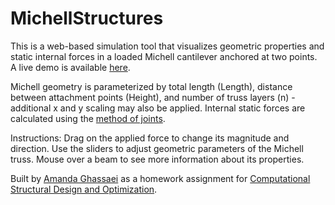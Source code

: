 # MichellStructures

This is a web-based simulation tool that visualizes geometric properties and static internal forces in a loaded Michell cantilever anchored at two points.  A live demo is available [here](http://git.amandaghassaei.com/MichellStructures/).

Michell geometry is parameterized by total length (Length), distance between attachment points (Height), and number of truss layers (n) - additional x and y scaling may also be applied.  Internal static forces are calculated using the [method of joints](https://en.wikibooks.org/wiki/Statics/Method_of_Joints).

Instructions:
Drag on the applied force to change its magnitude and direction.  Use the sliders to adjust geometric parameters of the Michell truss.  Mouse over a beam to see more information about its properties.

Built by [Amanda Ghassaei](http://www.amandaghassaei.com) as a homework assignment for [Computational Structural Design and Optimization](https://architecture.mit.edu/subject/fall-2016-4450).